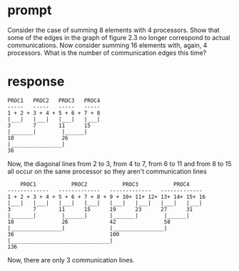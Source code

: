 # prompt

Consider the case of summing 8 elements with 4 processors.
Show that some of the edges in the graph of figure 2.3 no longer correspond to actual communications.
Now consider summing 16 elements with, again, 4 processors.
What is the number of communication edges this time?

# response

```
PROC1   PROC2   PROC3   PROC4
-----   -----   -----   -----
1 + 2 + 3 + 4 + 5 + 6 + 7 + 8
|___|   |___|   |___|   |___|
3       7       11      15
|_______|        |______|
10               26
|________________|
36
```

Now, the diagonal lines from 2 to 3, from 4 to 7, from 6 to 11 and from 8 to 15 all occur on the same processor so they aren't communication lines

```
    PROC1           PROC2           PROC3           PROC4
-------------   -------------   -------------   -------------
1 + 2 + 3 + 4 + 5 + 6 + 7 + 8 + 9 + 10+ 11+ 12+ 13+ 14+ 15+ 16
|___|   |___|   |___|   |___|   |___|   |___|   |___|   |___|
3       7       11      15      19      23      27      31
|_______|        |______|       |_______|        |______|
10               26             42               58
|________________|              |________________|
36                              100
|_______________________________|
136
```

Now, there are only 3 communication lines.
